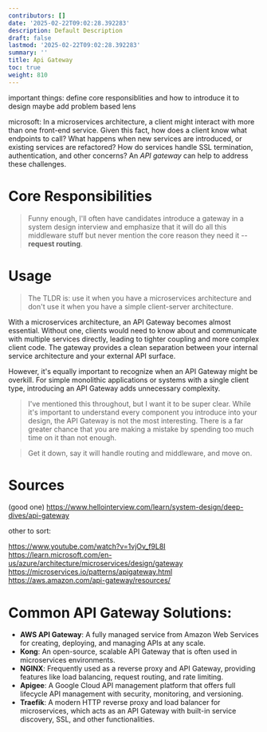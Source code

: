 ```yaml
---
contributors: []
date: '2025-02-22T09:02:28.392283'
description: Default Description
draft: false
lastmod: '2025-02-22T09:02:28.392283'
summary: ''
title: Api Gateway
toc: true
weight: 810
---
```



important things: define core responsiblities and how to introduce it to design
maybe add problem based lens


microsoft:
In a microservices architecture, a client might interact with more than one front-end service. Given this fact, how does a client know what endpoints to call? What happens when new services are introduced, or existing services are refactored? How do services handle SSL termination, authentication, and other concerns? An _API gateway_ can help to address these challenges.

# Core Responsibilities

> Funny enough, I'll often have candidates introduce a gateway in a system design interview and emphasize that it will do all this middleware stuff but never mention the core reason they need it -- **request routing**.

# Usage

> The TLDR is: use it when you have a microservices architecture and don't use it when you have a simple client-server architecture.

With a microservices architecture, an API Gateway becomes almost essential. Without one, clients would need to know about and communicate with multiple services directly, leading to tighter coupling and more complex client code. The gateway provides a clean separation between your internal service architecture and your external API surface.

However, it's equally important to recognize when an API Gateway might be overkill. For simple monolithic applications or systems with a single client type, introducing an API Gateway adds unnecessary complexity.

> I've mentioned this throughout, but I want it to be super clear. While it's important to understand every component you introduce into your design, the API Gateway is not the most interesting. There is a far greater chance that you are making a mistake by spending too much time on it than not enough.

> Get it down, say it will handle routing and middleware, and move on.


# Sources

(good one)
https://www.hellointerview.com/learn/system-design/deep-dives/api-gateway

other to sort:

https://www.youtube.com/watch?v=1vjOv_f9L8I
https://learn.microsoft.com/en-us/azure/architecture/microservices/design/gateway 
https://microservices.io/patterns/apigateway.html
https://aws.amazon.com/api-gateway/resources/

# Common API Gateway Solutions:

- **AWS API Gateway**: A fully managed service from Amazon Web Services for creating, deploying, and managing APIs at any scale.
- **Kong**: An open-source, scalable API Gateway that is often used in microservices environments.
- **NGINX**: Frequently used as a reverse proxy and API Gateway, providing features like load balancing, request routing, and rate limiting.
- **Apigee**: A Google Cloud API management platform that offers full lifecycle API management with security, monitoring, and versioning.
- **Traefik**: A modern HTTP reverse proxy and load balancer for microservices, which acts as an API Gateway with built-in service discovery, SSL, and other functionalities.

